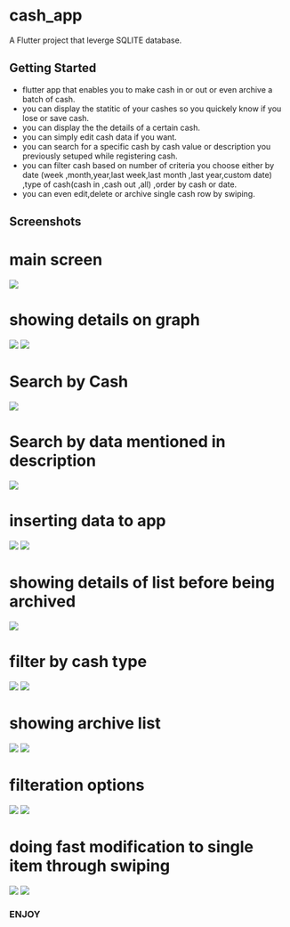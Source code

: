 # cash_app

A Flutter project that leverge SQLITE database.

## Getting Started
* flutter app that enables you to make cash in or out or even archive a batch of cash.
* you can display the statitic of your cashes so you quickely know if you lose or save cash.
* you can display the the details of a certain cash.
* you can simply edit cash data if you want.
* you can search for a specific cash by cash value or description you previously setuped while registering cash.
* you can filter cash based on number of criteria you choose either by date (week ,month,year,last week,last month ,last year,custom date)
,type of cash(cash in ,cash out ,all) ,order by cash or date.
* you can even edit,delete or archive single cash row by swiping.

## Screenshots
# main screen

![](https://github.com/AbdelrhmanSror/cash_app/blob/master/Main%20screen.jpg)

# showing details on graph

![](https://github.com/AbdelrhmanSror/cash_app/blob/master/graph%20detail.jpg)
![](https://github.com/AbdelrhmanSror/cash_app/blob/master/Operation%20options.jpg)

# Search by Cash

![](https://github.com/AbdelrhmanSror/cash_app/blob/master/Search%20by%20cash.jpg)

# Search by data mentioned in description

![](https://github.com/AbdelrhmanSror/cash_app/blob/master/Search%20by%20description%20.jpg)

# inserting data to app
![](https://github.com/AbdelrhmanSror/cash_app/blob/master/Cash%20in.jpg)
![](https://github.com/AbdelrhmanSror/cash_app/blob/master/CashOut.jpg)

# showing details of list before being archived

![](https://github.com/AbdelrhmanSror/cash_app/blob/master/ShowinglistToArchive.jpg)

# filter by cash type

![](https://github.com/AbdelrhmanSror/cash_app/blob/master/Cash%20in%20filter.jpg)
![](https://github.com/AbdelrhmanSror/cash_app/blob/master/Cash%20out%20Filter.jpg)

# showing archive list 

![](https://github.com/AbdelrhmanSror/cash_app/blob/master/Archive%20list.jpg)
![](https://github.com/AbdelrhmanSror/cash_app/blob/master/Archive%20list%20details%20.jpg)

# filteration options

![](https://github.com/AbdelrhmanSror/cash_app/blob/master/FilterbyAll.jpg)
![](https://github.com/AbdelrhmanSror/cash_app/blob/master/FilterByAll2.jpg)

[](https://github.com/AbdelrhmanSror/cash_app/blob/master/FilterByWeek.jpg)
[](https://github.com/AbdelrhmanSror/cash_app/blob/master/FilterByWeek2.jpg)

[](https://github.com/AbdelrhmanSror/cash_app/blob/master/FilterByThisYear.jpg)
[](https://github.com/AbdelrhmanSror/cash_app/blob/master/FilterByThisYear2.jpg)

[](https://github.com/AbdelrhmanSror/cash_app/blob/master/FilterByLastMonth.jpg)
[](https://github.com/AbdelrhmanSror/cash_app/blob/master/FilterByLastMonth2.jpg)

[](https://github.com/AbdelrhmanSror/cash_app/blob/master/FilterByLast30days.jpg)
[](https://github.com/AbdelrhmanSror/cash_app/blob/master/FilterByLast30Days2.jpg)

[](https://github.com/AbdelrhmanSror/cash_app/blob/master/FilterByCustom.jpg)
[](https://github.com/AbdelrhmanSror/cash_app/blob/master/FilterByCustom2.jpg)
[](https://github.com/AbdelrhmanSror/cash_app/blob/master/FilterByCustom3.jpg)

[](https://github.com/AbdelrhmanSror/cash_app/blob/master/FilterByOlder.jpg)
[](https://github.com/AbdelrhmanSror/cash_app/blob/master/FilterByOlder2.jpg)

[](https://github.com/AbdelrhmanSror/cash_app/blob/master/FilterByLatest.jpg)
[](https://github.com/AbdelrhmanSror/cash_app/blob/master/FilterByLatest2.jpg)

[](https://github.com/AbdelrhmanSror/cash_app/blob/master/FilterByCashHighToLow.jpg)
[](https://github.com/AbdelrhmanSror/cash_app/blob/master/FilterByCashHighToLow2.jpg)

[](https://github.com/AbdelrhmanSror/cash_app/blob/master/FilterByCashLowToHigh.jpg)
[](https://github.com/AbdelrhmanSror/cash_app/blob/master/FilterByCashLowToHigh2.jpg)

# doing fast modification to single item through swiping 
![](https://github.com/AbdelrhmanSror/cash_app/blob/master/SwipeOptions.jpg)
![](https://github.com/AbdelrhmanSror/cash_app/blob/master/SwipeOptions2.jpg)






### ENJOY
